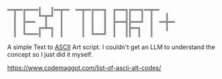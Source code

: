 ```
══╦══╔════║   ║══╦══  ══╦══╔═══╗  ╔═══╗╔═══╗══╦══     
  ║  ║    ╚═╦═╝  ║      ║  ║   ║  ║   ║║   ║  ║    ║  
  ║  ╠═══   ║    ║      ║  ║   ║  ╠═══╣╠═══╝  ║  ══╬══
  ║  ║    ╔═╩═╗  ║      ║  ║   ║  ║   ║╠══╗   ║    ║  
  ║  ╚════║   ║  ║      ║  ╚═══╝  ║   ║║  ║   ║       
```
A simple Text to [ASCII](https://en.wikipedia.org/wiki/ASCII) Art script. I couldn't get an LLM to understand the concept so I just did it myself.

https://www.codemaggot.com/list-of-ascii-alt-codes/
